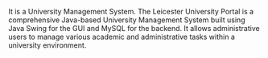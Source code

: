 It is a University Management System. The Leicester University Portal is a comprehensive Java-based University Management System built using Java Swing for the GUI and MySQL for the backend. It allows administrative users to manage various academic and administrative tasks within a university environment.
